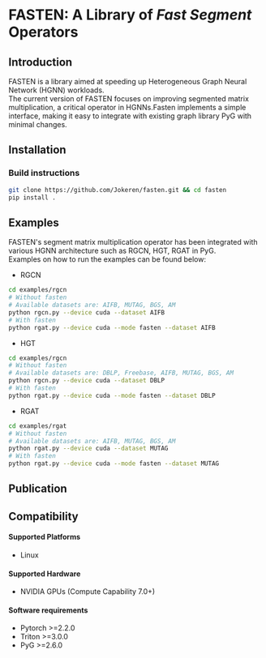 # FASTEN: A Library of *Fast Segment* Operators

## Introduction
FASTEN is a library aimed at speeding up Heterogeneous Graph Neural Network (HGNN) workloads.   
The current version of FASTEN focuses on improving segmented matrix multiplication, a critical operator in HGNNs.Fasten implements a simple interface, making it easy to integrate with existing graph library PyG with minimal changes.  



## Installation

### Build instructions

```bash
git clone https://github.com/Jokeren/fasten.git && cd fasten
pip install .
```

## Examples
FASTEN's segment matrix multiplication operator has been integrated with various HGNN architecture such as RGCN, HGT, RGAT in PyG.  
Examples on how to run the examples can be found below:

- RGCN

```bash
cd examples/rgcn
# Without fasten
# Available datasets are: AIFB, MUTAG, BGS, AM
python rgcn.py --device cuda --dataset AIFB
# With fasten
python rgat.py --device cuda --mode fasten --dataset AIFB
```

- HGT

```bash
cd examples/rgcn
# Without fasten
# Available datasets are: DBLP, Freebase, AIFB, MUTAG, BGS, AM
python rgcn.py --device cuda --dataset DBLP
# With fasten
python rgat.py --device cuda --mode fasten --dataset DBLP
```


- RGAT

```bash
cd examples/rgat
# Without fasten
# Available datasets are: AIFB, MUTAG, BGS, AM
python rgat.py --device cuda --dataset MUTAG
# With fasten
python rgat.py --device cuda --mode fasten --dataset MUTAG
```

## Publication

## Compatibility

#### Supported Platforms

- Linux

#### Supported Hardware

- NVIDIA GPUs (Compute Capability 7.0+)

#### Software requirements
- Pytorch >=2.2.0
- Triton >=3.0.0
- PyG >=2.6.0
